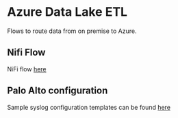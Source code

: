 # Azure Data Lake ETL
Flows to route data from on premise to Azure.

## Nifi Flow
NiFi flow [here](https://github.com/seyed-nouraie/Azure-Data-Lake-ETL/tree/main/Nifi)

## Palo Alto configuration
Sample syslog configuration templates can be found [here](https://github.com/seyed-nouraie/Azure-Data-Lake-ETL/tree/main/LogFormats)
